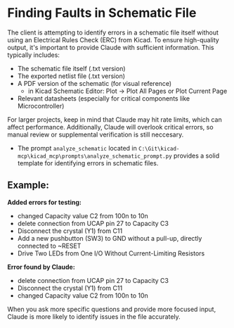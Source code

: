 # Finding Faults in Schematic File

The client is attempting to identify errors in a schematic file itself without using an Electrical Rules Check (ERC) from Kicad.
To ensure high-quality output, it's important to provide Claude with sufficient information. 
This typically includes:
- The schematic file itself (.txt version)
- The exported netlist file (.txt version)
- A PDF version of the schematic (for visual reference) 
    - in Kicad Schematic Editor: Plot -> Plot All Pages or Plot Current Page
- Relevant datasheets (especially for critical components like Microcontroller)

For larger projects, keep in mind that Claude may hit rate limits, which can affect performance. Additionally, Claude will overlook critical errors, so manual review or supplemental verification is still neccesary.

- The prompt `analyze_schematic` located in `C:\Git\kicad-mcp\kicad_mcp\prompts\analyze_schematic_prompt.py` provides a solid template for identifying errors in schematic files.

## Example:

**Added errors for testing:**
- changed Capacity value C2 from 100n to 10n 
- delete connection from UCAP pin 27 to Capacity C3
- Disconnect the crystal (Y1) from C11
- Add a new pushbutton (SW3) to GND without a pull-up, directly connected to ~RESET
- Drive Two LEDs from One I/O Without Current-Limiting Resistors

**Error found by Claude:**
- delete connection from UCAP pin 27 to Capacity C3
- Disconnect the crystal (Y1) from C11
- changed Capacity value C2 from 100n to 10n 

When you ask more specific questions and provide more focused input, Claude is more likely to identify issues in the file accurately.